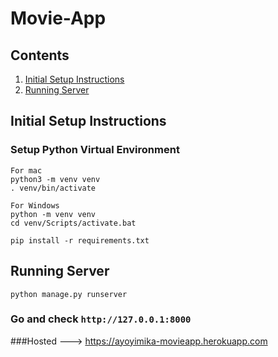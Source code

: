 # Movie-App

## Contents

1. [Initial Setup Instructions](#initial-setup-instructions)
1. [Running Server](#running-server)


## Initial Setup Instructions

### Setup Python Virtual Environment
```buildoutcfg
For mac
python3 -m venv venv
. venv/bin/activate

For Windows
python -m venv venv
cd venv/Scripts/activate.bat

pip install -r requirements.txt
```
## Running Server
```
python manage.py runserver
```
### Go and check `http://127.0.0.1:8000`

###Hosted ---> https://ayoyimika-movieapp.herokuapp.com

